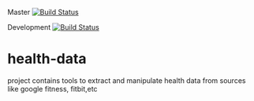 Master
[![Build Status](https://travis-ci.com/SorPainoz/health-data.svg?branch=master)](https://travis-ci.com/SorPainoz/health-data)

Development
[![Build Status](https://travis-ci.com/SorPainoz/health-data.svg?branch=development)](https://travis-ci.com/SorPainoz/health-data)

# health-data
project contains tools to extract and manipulate health data from sources like google fitness, fitbit,etc
